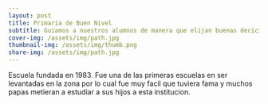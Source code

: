 ```yaml
---
layout: post
title: Primaria de Buen Nivel
subtitle: Guiamos a nuestros alumnos de manera que elijan buenas deciciones para lograr sus metas 
cover-img: /assets/img/path.jpg
thumbnail-img: /assets/img/thumb.png
share-img: /assets/img/path.jpg
---
```

Escuela fundada en 1983. Fue una de las primeras escuelas en ser levantadas en la zona por lo cual fue muy facil que tuviera fama y muchos papas metieran a estudiar a sus hijos a esta institucion.
